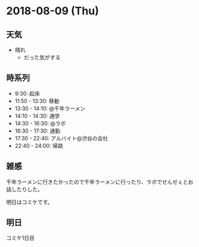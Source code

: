 # 2018-08-09 (Thu)

## 天気

- 晴れ
  - だった気がする

## 時系列

- 9:30: 起床
- 11:50 - 13:30: 移動
- 13:30 - 14:10: @千年ラーメン
- 14:10 - 14:30: 通学
- 14:30 - 16:30: @ラボ
- 16:30 - 17:30: 通勤
- 17:30 - 22:40: アルバイト@渋谷の会社
- 22:40 - 24:00: 帰路

## 雑感

千年ラーメンに行きたかったので千年ラーメンに行ったり、ラボでせんせぇとお話したりした。

明日はコミケです。

## 明日

コミケ1日目
